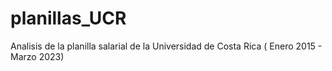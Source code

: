 # planillas_UCR
Analisis de la planilla salarial de la Universidad de Costa Rica ( Enero 2015 - Marzo 2023)
